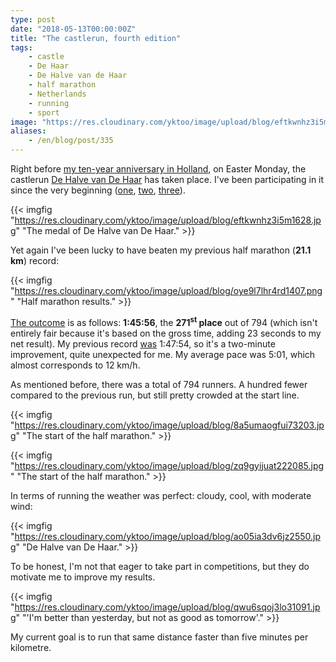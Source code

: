 ```yaml
---
type: post
date: "2018-05-13T00:00:00Z"
title: "The castlerun, fourth edition"
tags:
    - castle
    - De Haar
    - De Halve van de Haar
    - half marathon
    - Netherlands
    - running
    - sport
image: "https://res.cloudinary.com/yktoo/image/upload/blog/eftkwnhz3i5m1628.jpg"
aliases:
    - /en/blog/post/335
---
```


Right before [my ten-year anniversary in Holland](0334), on Easter Monday, the castlerun [De Halve van De Haar](http://www.dehalvevandehaar.nl/) has taken place. I've been participating in it since the very beginning ([one](0266#de-halve-van-de-haar), [two](0274), [three](0320)).

<!--more-->

{{< imgfig "https://res.cloudinary.com/yktoo/image/upload/blog/eftkwnhz3i5m1628.jpg" "The medal of De Halve van De Haar." >}}

Yet again I've been lucky to have beaten my previous half marathon (**21.1 km**) record:

{{< imgfig "https://res.cloudinary.com/yktoo/image/upload/blog/oye9l7lhr4rd1407.png" "Half marathon results." >}}

[The outcome](https://evenementen.uitslagen.nl/2018/dehalvevandehaar/details.php?s=21071) is as follows: **1:45:56**, the **271<sup>st</sup> place** out of 794 (which isn't entirely fair because it's based on the gross time, adding 23 seconds to my net result). My previous record [was](0320) 1:47:54, so it's a two-minute improvement, quite unexpected for me. My average pace was 5:01, which almost corresponds to 12 km/h.

As mentioned before, there was a total of 794 runners. A hundred fewer compared to the previous run, but still pretty crowded at the start line.

{{< imgfig "https://res.cloudinary.com/yktoo/image/upload/blog/8a5umaogfui73203.jpg" "The start of the half marathon." >}}

{{< imgfig "https://res.cloudinary.com/yktoo/image/upload/blog/zq9gyijuat222085.jpg" "The start of the half marathon." >}}

In terms of running the weather was perfect: cloudy, cool, with moderate wind:

{{< imgfig "https://res.cloudinary.com/yktoo/image/upload/blog/ao05ia3dv6jz2550.jpg" "De Halve van De Haar." >}}

To be honest, I'm not that eager to take part in competitions, but they do motivate me to improve my results.

{{< imgfig "https://res.cloudinary.com/yktoo/image/upload/blog/qwu6sqoj3lo31091.jpg" "'I'm better than yesterday, but not as good as tomorrow'." >}}

My current goal is to run that same distance faster than five minutes per kilometre.
